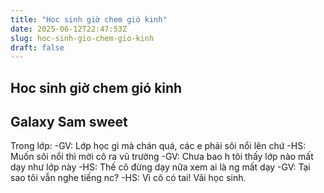 ```yaml
---
title: "Hoc sinh giờ chem gió kinh"
date: 2025-06-12T22:47:53Z
slug: hoc-sinh-gio-chem-gio-kinh
draft: false
---
```


## Hoc sinh giờ chem gió kinh

## Galaxy Sam sweet

Trong lớp: 
-GV: Lớp học gì mà chán quá, các e phải sôi nổi lên chứ 
-HS: Muốn sôi nổi thì mời cô ra vũ trường 
-GV: Chưa bao h tôi thấy lớp nào mất dạy như lớp này 
-HS: Thế cô đừng dạy nữa xem ai là ng mất dạy 
-GV: Tại sao tôi vẫn nghe tiếng nc? 
-HS: Vì cô có tai! 
Vãi học sinh.